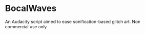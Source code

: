 # BocalWaves
An Audacity script aimed to ease sonification-based glitch art. Non commercial use only
